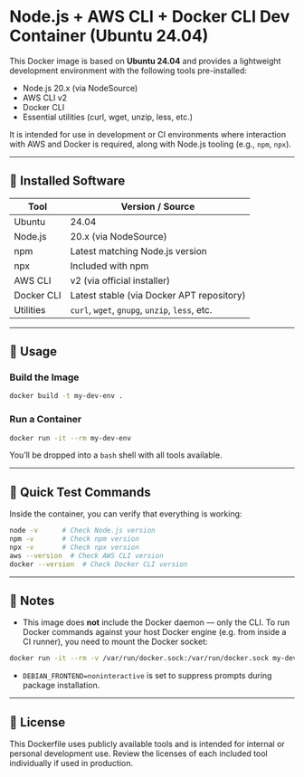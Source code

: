 # Node.js + AWS CLI + Docker CLI Dev Container (Ubuntu 24.04)

This Docker image is based on **Ubuntu 24.04** and provides a lightweight development environment with the following tools pre-installed:

- Node.js 20.x (via NodeSource)
- AWS CLI v2
- Docker CLI
- Essential utilities (curl, wget, unzip, less, etc.)

It is intended for use in development or CI environments where interaction with AWS and Docker is required, along with Node.js tooling (e.g., `npm`, `npx`).

---

## 🧰 Installed Software

| Tool              | Version / Source                            |
|-------------------|---------------------------------------------|
| Ubuntu            | 24.04                                       |
| Node.js           | 20.x (via NodeSource)                       |
| npm               | Latest matching Node.js version             |
| npx               | Included with npm                           |
| AWS CLI           | v2 (via official installer)                 |
| Docker CLI        | Latest stable (via Docker APT repository)   |
| Utilities         | `curl`, `wget`, `gnupg`, `unzip`, `less`, etc. |

---

## 🔧 Usage

### Build the Image

```bash
docker build -t my-dev-env .
```

### Run a Container

```bash
docker run -it --rm my-dev-env
```

You’ll be dropped into a `bash` shell with all tools available.

---

## 🧪 Quick Test Commands

Inside the container, you can verify that everything is working:

```bash
node -v      # Check Node.js version
npm -v       # Check npm version
npx -v       # Check npx version
aws --version  # Check AWS CLI version
docker --version  # Check Docker CLI version
```

---

## 📁 Notes

- This image does **not** include the Docker daemon — only the CLI. To run Docker commands against your host Docker engine (e.g. from inside a CI runner), you need to mount the Docker socket:

```bash
docker run -it --rm -v /var/run/docker.sock:/var/run/docker.sock my-dev-env
```

- `DEBIAN_FRONTEND=noninteractive` is set to suppress prompts during package installation.

---

## 📄 License

This Dockerfile uses publicly available tools and is intended for internal or personal development use. Review the licenses of each included tool individually if used in production.
